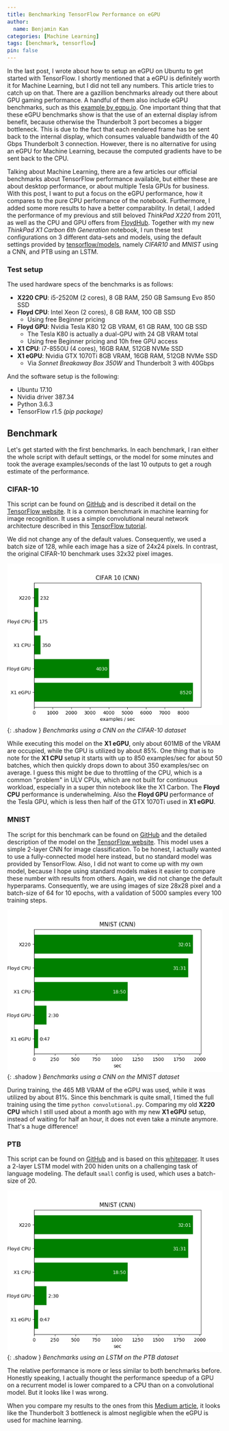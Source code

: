 ```yaml
---
title: Benchmarking TensorFlow Performance on eGPU
author:
  name: Benjamin Kan
categories: [Machine Learning]
tags: [benchmark, tensorflow]
pin: false
---
```


In the last post, I wrote about how to setup an eGPU on Ubuntu to get started with TensorFlow. I shortly mentioned that a eGPU
is definitely worth it for Machine Learning, but I did not tell any numbers. This article tries to catch up on that. 
There are a gazillion benchmarks already out there about GPU gaming performance. A handful of them also include eGPU benchmarks,
such as this [example by egpu.io](https://egpu.io/forums/mac-setup/pcie-slot-dgpu-vs-thunderbolt-3-egpu-internal-display-test/).
One important thing that that these eGPU benchmarks show is that the use of an external display isfrom benefit, 
because otherwise the Thunderbolt 3 port becomes a bigger bottleneck. 
This is due to the fact that each rendered frame has be sent back to the internal display, which consumes valuable bandwidth of
the 40 Gbps Thunderbolt 3 connection. However, there is no alternative for using an eGPU for Machine Learning, 
because the computed gradients have to be sent back to the CPU.

Talking about Machine Learning, there are a few articles our official benchmarks about TensorFlow performance available, 
but either these are about desktop performance, or about multiple Tesla GPUs for business. With this post, 
I want to put a focus on the eGPU performance, how it compares to the pure CPU performance of the notebook. 
Furthermore, I added some more results to have a better comparability. In detail, I added the performance of my previous
and still beloved *ThinkPad X220* from 2011, as well as the CPU and GPU offers from [FloydHub](https://www.floydhub.com/). 
Together with my new *ThinkPad X1 Carbon 6th Generation* notebook, I run these test configurations on 3 different data-sets and models, 
using the default settings provided by [tensorflow/models](https://github.com/tensorflow/models),
namely *CIFAR10* and *MNIST* using a CNN, and PTB using an LSTM.

### Test setup

The used hardware specs of the benchmarks is as follows:

- **X220 CPU**: i5-2520M (2 cores), 8 GB RAM, 250 GB Samsung Evo 850 SSD
- **Floyd CPU**: Intel Xeon (2 cores), 8 GB RAM, 100 GB SSD
    - Using free Beginner pricing
- **Floyd GPU**: Nvidia Tesla K80 12 GB VRAM, 61 GB RAM, 100 GB SSD
  - The Tesla K80 is actually a dual-GPU with 24 GB VRAM total
  - Using free Beginner pricing and 10h free GPU access
- **X1 CPU**: i7-8550U (4 cores), 16GB RAM, 512GB NVMe SSD
- **X1 eGPU**: Nvidia GTX 1070Ti 8GB VRAM, 16GB RAM, 512GB NVMe SSD
  - Via *Sonnet Breakaway Box 350W* and Thunderbolt 3 with 40Gbps

And the software setup is the following:

- Ubuntu 17.10
- Nvidia driver 387.34
- Python 3.6.3
- TensorFlow r1.5 *(pip package)*

## Benchmark

Let's get started with the first benchmarks. In each benchmark, I ran either the whole script with default settings,
or the model for some minutes and took the average examples/seconds of the last 10 outputs to get a rough estimate
of the performance.

### CIFAR-10

This script can be found on [GitHub](https://github.com/tensorflow/models/tree/master/tutorials/image/cifar10)
and is described it detail on the [TensorFlow website](https://www.tensorflow.org/datasets/catalog/cifar10). 
It is a common benchmark in machine learning for image recognition. It uses a simple convolutional neural network architecture
described in this [TensorFlow tutorial](https://www.tensorflow.org/tutorials/deep_cnn#model_prediction).

We did not change any of the default values. Consequently, we used a batch size of 128, while each image has a size of 24x24 pixels.
In contrast, the original CIFAR-10 benchmark uses 32x32 pixel images.

![CIFAR-10](/assets/images/posts/2018/CIFAR10.png){: .shadow }
_Benchmarks using a CNN on the CIFAR-10 dataset_

While executing this model on the **X1 eGPU**, only about 601MB of the VRAM are occupied, while the GPU is utilized by about 85%. 
One thing that is to note for the **X1 CPU** setup it starts with up to 850 examples/sec for about 50 batches, 
which then quickly drops down to about 350 examples/sec on average. I guess this might be due to throttling of the CPU, 
which is a common "problem" in ULV CPUs, which are not built for continuous workload, especially in a super thin notebook
like the X1 Carbon. The **Floyd CPU** performance is underwhelming. Also the **Floyd GPU** performance of the Tesla GPU, 
which is less then half of the GTX 1070Ti used in **X1 eGPU**.

### MNIST

The script for this benchmark can be found on [GitHub](https://github.com/tensorflow/models/tree/master/tutorials/image/mnist)
and the detailed description of the model on the [TensorFlow website](https://www.tensorflow.org/tutorials/layers). 
This model uses a simple 2-layer CNN for image classification. To be honest, I actually wanted to use a fully-connected model
here instead, but no standard model was provided by TensorFlow. Also, I did not want to come up with my own model, 
because I hope using standard models makes it easier to compare these number with results from others. 
Again, we did not change the default hyperparams. Consequently, we are using images of size 28x28 pixel
and a batch-size of 64 for 10 epochs, with a validation of 5000 samples every 100 training steps.

![MNIST](/assets/images/posts/2018/MNIST.png){: .shadow }
_Benchmarks using a CNN on the MNIST dataset_

During training, the 465 MB VRAM of the eGPU was used, while it was utilized by about 81%. Since this benchmark is quite small,
I timed the full training using the time `python convolutional.py`. Comparing my old **X220 CPU** which I still used about
a month ago with my new **X1 eGPU** setup, instead of waiting for half an hour, it does not even take a minute anymore.
That's a huge difference!

### PTB

This script can be found on [GitHub](https://github.com/tensorflow/models/tree/master/tutorials/rnn/ptb) and is based on
this [whitepaper](http://arxiv.org/abs/1409.2329). It uses a 2-layer LSTM model with 200 hiden units on a challenging task of
language modeling. The default `small` config is used, which uses a batch-size of 20.

![PTB](/assets/images/posts/2018/MNIST.png){: .shadow }
_Benchmarks using an LSTM on the PTB dataset_

The relative performance is more or less similar to both benchmarks before. Honestly speaking, I actually thought
the performance speedup of a GPU on a recurrent model is lower compared to a CPU than on a convolutional model. 
But it looks like I was wrong.

When you compare my results to the ones from this
[Medium article](https://medium.com/@andriylazorenko/tensorflow-performance-test-cpu-vs-gpu-79fcd39170c),
it looks like the Thunderbolt 3 bottleneck is almost negligible when the eGPU is used for machine learning.